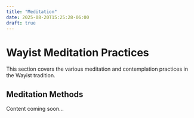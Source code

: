 ```yaml
---
title: "Meditation"
date: 2025-08-20T15:25:28-06:00
draft: true
---
```


# Wayist Meditation Practices

This section covers the various meditation and contemplation practices in the Wayist tradition.

## Meditation Methods

Content coming soon...
